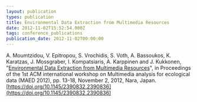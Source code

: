 ```yaml
---
layout: publication
types: publication
title: Environmental Data Extraction from Multimedia Resources
date: 2012-11-02T15:52:54.000Z
tags: conference_publications
publication_date: 2012-11-02T00:00:00
---
```

A. Moumtzidou, V. Epitropou, S. Vrochidis, S. Voth, A. Bassoukos, K. Karatzas, J. Mossgraber, I. Kompatsiaris, A. Karppinen and J. Kukkonen, "[Environmental Data Extraction from Multimedia Resources](https://www.researchgate.net/publication/233530520_Environmental_Data_Extraction_from_Multimedia_Resources)", in Proceedings of the 1st ACM international workshop on Multimedia analysis for ecological data (MAED 2012), pp. 13-18, November 2, 2012, Nara, Japan. [https://doi.org/10.1145/2390832.2390836](https://doi.org/10.1145/2390832.2390836)
